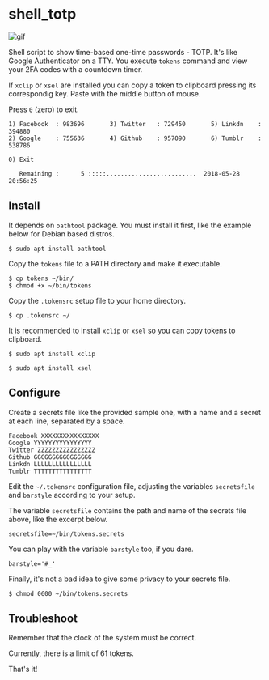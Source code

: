 # shell_totp
![gif](https://i.imgur.com/1Aa59Jc.gif)

Shell script to show time-based one-time passwords - TOTP. It's like Google Authenticator on a TTY. You execute `tokens` command and view your 2FA codes with a countdown timer.

If `xclip` or `xsel` are installed you can copy a token to clipboard pressing its correspondig key. Paste with the middle button of mouse.

Press `0` (zero) to exit.
```
1) Facebook  : 983696       3) Twitter   : 729450       5) Linkdn    : 394880
2) Google    : 755636       4) Github    : 957090       6) Tumblr    : 538786

0) Exit

   Remaining :      5 :::::.........................  2018-05-28 20:56:25
```
## Install
It depends on `oathtool` package. You must install it first, like the example below for Debian based distros.
```
$ sudo apt install oathtool
```
Copy the `tokens` file to a PATH directory and make it executable.
```
$ cp tokens ~/bin/
$ chmod +x ~/bin/tokens
```
Copy the `.tokensrc` setup file to your home directory.
```
$ cp .tokensrc ~/
```
It is recommended to install `xclip` or `xsel` so you can copy tokens to clipboard.
```
$ sudo apt install xclip
```
```
$ sudo apt install xsel
```
## Configure
Create a secrets file like the provided sample one, with a name and a secret at each line, separated by a space.
```
Facebook XXXXXXXXXXXXXXXX
Google YYYYYYYYYYYYYYYY
Twitter ZZZZZZZZZZZZZZZZ
Github GGGGGGGGGGGGGGGG
Linkdn LLLLLLLLLLLLLLLL
Tumblr TTTTTTTTTTTTTTTT
```
Edit the `~/.tokensrc` configuration file, adjusting the variables `secretsfile` and `barstyle` according to your setup.

The variable `secretsfile` contains the path and name of the secrets file above, like the excerpt below.
```
secretsfile=~/bin/tokens.secrets
```
You can play with the variable `barstyle` too, if you dare.
```
barstyle='#_'
```
Finally, it's not a bad idea to give some privacy to your secrets file.
```
$ chmod 0600 ~/bin/tokens.secrets
```
## Troubleshoot
Remember that the clock of the system must be correct.

Currently, there is a limit of 61 tokens.

That's it!
